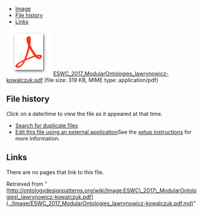 * [Image](../Image/ESWC_2017_ModularOntologies_lawrynowicz-kowalczuk.pdf.md#file)
* [File history](../Image/ESWC_2017_ModularOntologies_lawrynowicz-kowalczuk.pdf.md#filehistory)
* [Links](../Image/ESWC_2017_ModularOntologies_lawrynowicz-kowalczuk.pdf.md#filelinks)

[![](../skins/common/images/icons/fileicon-pdf.png)](../Image/ESWC_2017_ModularOntologies_lawrynowicz-kowalczuk.pdf.md "ESWC 2017 ModularOntologies lawrynowicz-kowalczuk.pdf")
[ESWC\_2017\_ModularOntologies\_lawrynowicz-kowalczuk.pdf](../images/5/59/ESWC_2017_ModularOntologies_lawrynowicz-kowalczuk.pdf "ESWC 2017 ModularOntologies lawrynowicz-kowalczuk.pdf")‎  (file size: 319 KB, MIME type: application/pdf)





## File history

Click on a date/time to view the file as it appeared at that time.



  
* [Search for duplicate files](http://ontologydesignpatterns.org/wiki/Special:FileDuplicateSearch/ESWC_2017_ModularOntologies_lawrynowicz-kowalczuk.pdf "Special:FileDuplicateSearch/ESWC 2017 ModularOntologies lawrynowicz-kowalczuk.pdf")
* [Edit this file using an external application](http://ontologydesignpatterns.org/wiki/index.php?title=Image:ESWC_2017_ModularOntologies_lawrynowicz-kowalczuk.pdf&action=edit&externaledit=true&mode=file "Image:ESWC 2017 ModularOntologies lawrynowicz-kowalczuk.pdf")See the [setup instructions](http://www.mediawiki.org/wiki/Manual:External_editors "http://www.mediawiki.org/wiki/Manual:External_editors") for more information.

## Links



There are no pages that link to this file.




Retrieved from "[http://ontologydesignpatterns.org/wiki/Image:ESWC\_2017\_ModularOntologies\_lawrynowicz-kowalczuk.pdf](../Image/ESWC_2017_ModularOntologies_lawrynowicz-kowalczuk.pdf.md)"